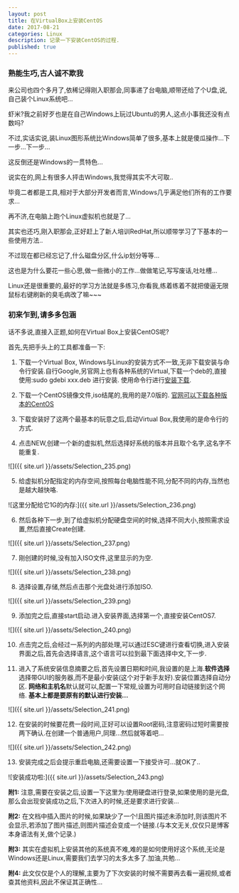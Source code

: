 ```yaml
---
layout: post
title: 在VirtualBox上安装CentOS
date: 2017-08-21
categories: Linux
description: 记录一下安装CentOS的过程.
published: true
---
```


### 熟能生巧,古人诚不欺我 

来公司也四个多月了,依稀记得刚入职那会,同事递了台电脑,顺带还给了个U盘,说,自己装个Linux系统吧...

虾米?我之前好歹也是在自己Windows上玩过Ubuntu的男人,这点小事我还没有点数吗?

不过,实话实说,装Linux图形系统比Windows简单了很多,基本上就是傻瓜操作...下一步...下一步...

这反倒还是Windows的一贯特色...

说实在的,网上有很多人抨击Windows,我觉得其实不大可取..

毕竟二者都是工具,相对于大部分开发者而言,Windows几乎满足他们所有的工作要求...

再不济,在电脑上跑个Linux虚拟机也就是了...

其实也还巧,刚入职那会,正好赶上了新人培训RedHat,所以顺带学习了下基本的一些使用方法..

不过现在都已经忘记了,什么磁盘分区,什么ip划分等等...

这也是为什么要花一些心思,做一些微小的工作...做做笔记,写写废话,吐吐槽...

Linux还是很重要的,最好的学习方法就是多练习,你看我,练着练着不就把傻逼无限鼠标右键刷新的臭毛病改了嘛~~~

### 初来乍到,请多多包涵

话不多说,直接入正题,如何在Virtual Box上安装CentOS呢?

首先,先把手头上的工具都准备一下:

1. 下载一个Virtual Box, Windows与Linux的安装方式不一致,无非下载安装与命令行安装.自行Google,另官网上也有各种系统的Virtual,下载一个deb的,直接使用:sudo gdebi xxx.deb 进行安装. 使用命令行进行<a href="https://askubuntu.com/questions/367248/how-to-install-virtualbox-from-command-line">安装下载</a>.

2. 下载一个CentOS镜像文件,iso结尾的,我用的是7.0版的. <a href="https://www.centos.org/download/">官网可以下载各种版本的CentOS</a>

3. 下载安装好了这两个最基本的玩意之后,启动Virtual Box,我使用的是命令行的方式.

4. 点击NEW,创建一个新的虚拟机,然后选择好系统的版本并且取个名字,这名字不能重复. 

![]({{ site.url }}/assets/Selection_235.png)

5. 给虚拟机分配指定的内存空间,按照每台电脑性能不同,分配不同的内存,当然也是越大越快咯. 

![这里分配给它1G的内存:]({{ site.url }}/assets/Selection_236.png)

6. 然后各种下一步,到了给虚拟机分配硬盘空间的时候,选择不同大小,按照需求设置,然后直接Create创建. 

![]({{ site.url }}/assets/Selection_237.png)

7. 刚创建的时候,没有加入ISO文件,这里显示的为空. 

![]({{ site.url }}/assets/Selection_238.png)

8. 选择设置,存储,然后点击那个光盘处进行添加ISO. 

![]({{ site.url }}/assets/Selection_239.png)

9. 添加完之后,直接start启动.进入安装界面,选择第一个,直接安装CentOS7. 

![]({{ site.url }}/assets/Selection_240.png)

10. 点击完之后,会经过一系列的内部处理,可以通过ESC键进行查看切换,进入安装界面之后,首先会选择语言,这个语言可以拉到最下面选择中文,下一步.

11. 进入了系统安装信息摘要之后,首先设置日期和时间,我设置的是上海.**软件选择**选择带GUI的服务器,而不是最小安装(这个对于新手友好).安装位置选择自动分区. **网络和主机名**默认就可以,配置一下常规,设置为可用时自动链接到这个网络. **基本上都是要原有的默认进行安装...** 

![]({{ site.url }}/assets/Selection_241.png)

12. 在安装的时候要花费一段时间,正好可以设置Root密码,注意密码过短时需要按两下确认.在创建一个普通用户,同理...然后就等着吧... 

![]({{ site.url }}/assets/Selection_242.png)

13. 安装完成之后会提示重启电脑,还需要设置一下接受许可...就OK了.. 

![安装成功啦:]({{ site.url }}/assets/Selection_243.png)

**附1:** 注意,需要在安装之后,设置一下这里为:使用硬盘进行登录,如果使用的是光盘,那么会出现安装成功之后,下次进入的时候,还是要求进行安装...

**附2:** 在文档中插入图片的时候,如果缺少了一个!且图片描述未添加时,则该图片不会显示,若添加了图片描述,则图片描述会变成一个链接.(与本文无关,仅仅只是博客本身语法有关,做个记录.)

**附3:** 其实在虚拟机上安装其他的系统真不难,难的是如何使用好这个系统,无论是Windows还是Linux,需要我们去学习的太多太多了.加油,共勉...

**附4:** 此文仅仅是个人的理解,主要为了下次安装的时候不需要再去看一遍视频,或者查其他资料,因此不保证其正确性...